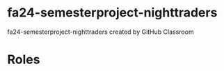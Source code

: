 # fa24-semesterproject-nighttraders
fa24-semesterproject-nighttraders created by GitHub Classroom

# Roles

